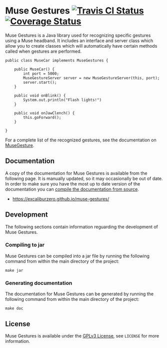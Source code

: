 # Muse Gestures [![Travis CI Status](https://api.travis-ci.org/ExcaliburZero/muse-gestures.svg)](https://travis-ci.org/ExcaliburZero/muse-gestures) [![Coverage Status](https://coveralls.io/repos/github/ExcaliburZero/muse-gestures/badge.svg?branch=master)](https://coveralls.io/github/ExcaliburZero/muse-gestures?branch=master)
Muse Gestures is a Java library used for recognizing specific gestures using a Muse headband. It includes an interface and server class which allow you to create classes which will automatically have certain methods called when gestures are performed.

```
public class MuseCar implements MuseGestures {

	public MuseCar() {
		int port = 5000;
		MuseGestureServer server = new MuseGestureServer(this, port);
		server.start();
	}

	public void onBlink() {
		System.out.println("Flash lights!")
	}

	public void onJawClench() {
		this.goForward();
	}

}
```

For a complete list of the recognized gestures, see the documentation on [MuseGesture](https://excaliburzero.github.io/muse-gestures/musegestures/MuseGesture.html).

## Documentation
A copy of the documentation for Muse Gestures is available from the following page. It is manually updated, so it may occasionally be out of date. In order to make sure you have the most up to date version of the documentation you can [compile the documentation from source](#generating-documentation).

* https://excaliburzero.github.io/muse-gestures/

## Development
The following sections contain information reguarding the development of Muse Gestures.

### Compiling to jar
Muse Gestures can be compiled into a jar file by running the following command from within the main directory of the project:

```
make jar
```

### Generating documentation
The documentation for Muse Gestures can be generated by running the following command from within the main directory of the project:

```
make doc
```

## License
Muse Gestures is available under the [GPLv3 License](https://www.gnu.org/licenses/gpl-3.0.html), see `LICENSE` for more information.
